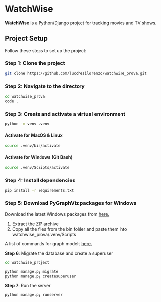 # WatchWise

**WatchWise** is a Python/Django project for tracking movies and TV shows.

## Project Setup

Follow these steps to set up the project:

### **Step 1**: Clone the project

```bash
git clone https://github.com/lucchesilorenzo/watchwise_prova.git
```

### **Step 2**: Navigate to the directory

```bash
cd watchwise_prova
code .
```

### **Step 3**: Create and activate a virtual environment

```bash
python -m venv .venv
```

#### Activate for MacOS & Linux

```bash
source .venv/bin/activate
```

#### Activate for Windows (Git Bash)

```bash
source .venv/Scripts/activate
```

### **Step 4**: Install dependencies

```bash
pip install -r requirements.txt
```

### **Step 5**: Download PyGraphViz packages for Windows

Download the latest Windows packages from
[here.](https://graphviz.org/download)

1. Extract the ZIP archive
2. Copy all the files from the bin folder and paste them into watchwise_prova/.venv/Scripts

A list of commands for graph models
[here.](https://django-extensions.readthedocs.io/en/latest/graph_models.html)

**Step 6**: Migrate the database and create a superuser

```bash
cd watchwise_project

python manage.py migrate
python manage.py createsuperuser
```

**Step 7**: Run the server

```bash
python manage.py runserver
```
